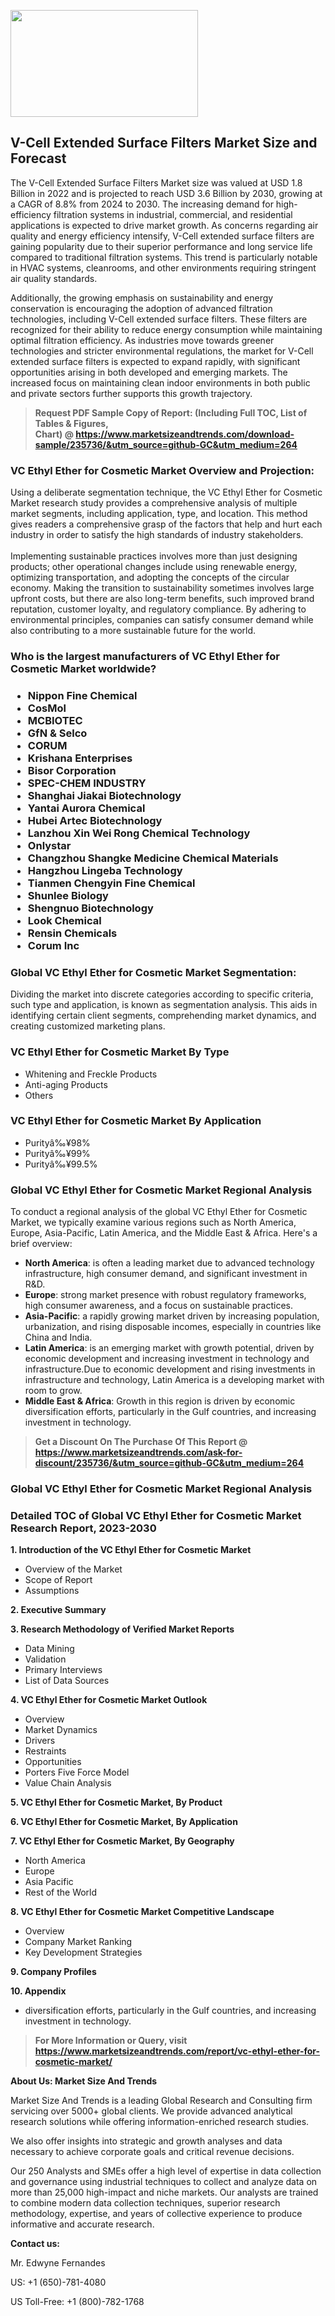 <p><img class="alignnone size-medium wp-image-20088" src="https://ffe5etoiles.com/wp-content/uploads/2024/12/MST1-300x171.png" alt="" width="300" height="171" /></p><h2>V-Cell Extended Surface Filters Market Size and Forecast</h2><p>The V-Cell Extended Surface Filters Market size was valued at USD 1.8 Billion in 2022 and is projected to reach USD 3.6 Billion by 2030, growing at a CAGR of 8.8% from 2024 to 2030. The increasing demand for high-efficiency filtration systems in industrial, commercial, and residential applications is expected to drive market growth. As concerns regarding air quality and energy efficiency intensify, V-Cell extended surface filters are gaining popularity due to their superior performance and long service life compared to traditional filtration systems. This trend is particularly notable in HVAC systems, cleanrooms, and other environments requiring stringent air quality standards.</p><p>Additionally, the growing emphasis on sustainability and energy conservation is encouraging the adoption of advanced filtration technologies, including V-Cell extended surface filters. These filters are recognized for their ability to reduce energy consumption while maintaining optimal filtration efficiency. As industries move towards greener technologies and stricter environmental regulations, the market for V-Cell extended surface filters is expected to expand rapidly, with significant opportunities arising in both developed and emerging markets. The increased focus on maintaining clean indoor environments in both public and private sectors further supports this growth trajectory.</p></p><blockquote id="" class=""><strong>Request PDF Sample Copy of Report: (Including Full TOC, List of Tables &amp; Figures, Chart)&nbsp;@&nbsp;<strong><a href="https://www.marketsizeandtrends.com/download-sample/235736/&utm_source=github-GC&utm_medium=264" target="_blank">https://www.marketsizeandtrends.com/download-sample/235736/&utm_source=github-GC&utm_medium=264</a></strong></strong></blockquote><h3 id="" class="">VC Ethyl Ether for Cosmetic Market&nbsp;Overview and Projection:</h3><p id="" class="">Using a deliberate segmentation technique, the VC Ethyl Ether for Cosmetic Market research study provides a comprehensive analysis of multiple market segments, including application, type, and location. This method gives readers a comprehensive grasp of the factors that help and hurt each industry in order to satisfy the high standards of industry stakeholders. <br /> <br />Implementing sustainable practices involves more than just designing products; other operational changes include using renewable energy, optimizing transportation, and adopting the concepts of the circular economy. Making the transition to sustainability sometimes involves large upfront costs, but there are also long-term benefits, such improved brand reputation, customer loyalty, and regulatory compliance. By adhering to environmental principles, companies can satisfy consumer demand while also contributing to a more sustainable future for the world.</p><h3 id="" class="">Who is the largest manufacturers of&nbsp;VC Ethyl Ether for Cosmetic Market worldwide?</h3><h3 class=""><p><ul><li>Nippon Fine Chemical </li><li> CosMol </li><li> MCBIOTEC </li><li> GfN & Selco </li><li> CORUM </li><li> Krishana Enterprises </li><li> Bisor Corporation </li><li> SPEC-CHEM INDUSTRY </li><li> Shanghai Jiakai Biotechnology </li><li> Yantai Aurora Chemical </li><li> Hubei Artec Biotechnology </li><li> Lanzhou Xin Wei Rong Chemical Technology </li><li> Onlystar </li><li> Changzhou Shangke Medicine Chemical Materials </li><li> Hangzhou Lingeba Technology </li><li> Tianmen Chengyin Fine Chemical </li><li> Shunlee Biology </li><li> Shengnuo Biotechnology </li><li> Look Chemical </li><li> Rensin Chemicals </li><li> Corum Inc</li></ul></p></h3><h3 id="" class="">Global&nbsp;VC Ethyl Ether for Cosmetic Market Segmentation:</h3><p id="" class="">Dividing the market into discrete categories according to specific criteria, such type and application, is known as segmentation analysis. This aids in identifying certain client segments, comprehending market dynamics, and creating customized marketing plans.</p><h3 id="" class="">VC Ethyl Ether for Cosmetic Market&nbsp;By Type</h3><p><p><ul><li>Whitening and Freckle Products</li><li> Anti-aging Products</li><li> Others</p></li></ul></p></p><h3 id="" class="">VC Ethyl Ether for Cosmetic Market&nbsp;By Application</h3><p class=""><p><ul><li>Purityâ‰¥98%</li><li> Purityâ‰¥99%</li><li> Purityâ‰¥99.5%</li></ul></p></p><h3 id="" class="">Global VC Ethyl Ether for Cosmetic Market Regional Analysis</h3><p id="" class="">To conduct a regional analysis of the global VC Ethyl Ether for Cosmetic Market, we typically examine various regions such as North America, Europe, Asia-Pacific, Latin America, and the Middle East &amp; Africa. Here's a brief overview:</p><ul><li><strong>North America</strong>: is often a leading market due to advanced technology infrastructure, high consumer demand, and significant investment in R&amp;D.</li><li><strong>Europe</strong>: strong market presence with robust regulatory frameworks, high consumer awareness, and a focus on sustainable practices.</li><li><strong>Asia-Pacific</strong>: a rapidly growing market driven by increasing population, urbanization, and rising disposable incomes, especially in countries like China and India.</li><li><strong>Latin America</strong>: is an emerging market with growth potential, driven by economic development and increasing investment in technology and infrastructure.Due to economic development and rising investments in infrastructure and technology, Latin America is a developing market with room to grow.</li><li><strong>Middle East &amp; Africa</strong>: Growth in this region is driven by economic diversification efforts, particularly in the Gulf countries, and increasing investment in technology.</li></ul><blockquote id="" class=""><strong>Get a Discount On The Purchase Of This Report @ <strong><a href="https://www.marketsizeandtrends.com/ask-for-discount/235736/&utm_source=github-GC&utm_medium=264" target="_blank">https://www.marketsizeandtrends.com/ask-for-discount/235736/&utm_source=github-GC&utm_medium=264</a></strong></strong></blockquote><h3 id="" class="">Global VC Ethyl Ether for Cosmetic Market Regional Analysis</h3><h3 id="" class="">Detailed TOC of Global VC Ethyl Ether for Cosmetic Market Research Report, 2023-2030</h3><p id="" class=""><strong>1. Introduction of the VC Ethyl Ether for Cosmetic Market</strong></p><ul><li>Overview of the Market</li><li>Scope of Report</li><li>Assumptions</li></ul><p id="" class=""><strong>2. Executive Summary</strong></p><p id="" class=""><strong>3. Research Methodology of Verified Market Reports</strong></p><ul><li>Data Mining</li><li>Validation</li><li>Primary Interviews</li><li>List of Data Sources</li></ul><p id="" class=""><strong>4. VC Ethyl Ether for Cosmetic Market Outlook</strong></p><ul><li>Overview</li><li>Market Dynamics</li><li>Drivers</li><li>Restraints</li><li>Opportunities</li><li>Porters Five Force Model</li><li>Value Chain Analysis</li></ul><p id="" class=""><strong>5. VC Ethyl Ether for Cosmetic Market, By Product</strong></p><p id="" class=""><strong>6. VC Ethyl Ether for Cosmetic Market, By Application</strong></p><p id="" class=""><strong>7. VC Ethyl Ether for Cosmetic Market, By Geography</strong></p><ul><li>North America</li><li>Europe</li><li>Asia Pacific</li><li>Rest of the World</li></ul><p id="" class=""><strong>8. VC Ethyl Ether for Cosmetic Market Competitive Landscape</strong></p><ul><li>Overview</li><li>Company Market Ranking</li><li>Key Development Strategies</li></ul><p id="" class=""><strong>9. Company Profiles</strong></p><p id="" class=""><strong>10. Appendix</strong></p><ul><li>diversification efforts, particularly in the Gulf countries, and increasing investment in technology.</li></ul><blockquote id="" class=""><strong>For More Information or Query, visit <strong><strong><a href="https://www.marketsizeandtrends.com/report/vc-ethyl-ether-for-cosmetic-market/" target="_blank">https://www.marketsizeandtrends.com/report/vc-ethyl-ether-for-cosmetic-market/</a></strong></strong></strong></blockquote><p id="" class=""><strong>About Us: Market Size And Trends</strong></p><p id="" class="">Market Size And Trends is a leading Global Research and Consulting firm servicing over 5000+ global clients. We provide advanced analytical research solutions while offering information-enriched research studies.</p><p id="" class="">We also offer insights into strategic and growth analyses and data necessary to achieve corporate goals and critical revenue decisions.</p><p id="" class="">Our 250 Analysts and SMEs offer a high level of expertise in data collection and governance using industrial techniques to collect and analyze data on more than 25,000 high-impact and niche markets. Our analysts are trained to combine modern data collection techniques, superior research methodology, expertise, and years of collective experience to produce informative and accurate research.</p><p id="" class=""><strong>Contact us:</strong></p><p id="" class="">Mr. Edwyne Fernandes</p><p id="" class="">US: +1 (650)-781-4080</p><p id="" class="">US Toll-Free: +1 (800)-782-1768</p>
